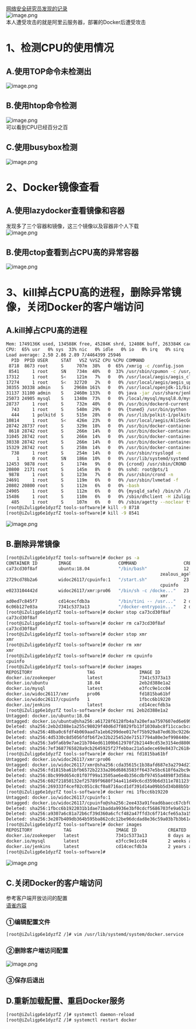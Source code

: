 [网络安全研究员发现的记录](https://thehackernews.com/2020/07/docker-linux-malware.html)<br />![image.png](https://cdn.nlark.com/yuque/0/2020/png/396745/1596725011511-c5abb847-de51-40d7-9311-16486f82224c.png#align=left&display=inline&height=481&originHeight=1444&originWidth=2760&size=1718866&status=done&style=shadow&width=920)<br />本人遭受攻击的就是阿里云服务器，部署的Docker后遭受攻击
<a name="K9KWj"></a>
# 1、检测CPU的使用情况
<a name="7ZAB4"></a>
## A.使用TOP命令未检测出
![image.png](https://cdn.nlark.com/yuque/0/2020/png/396745/1596725145853-f23bb599-befe-48d1-9e79-5aaaf9c8c612.png#align=left&display=inline&height=583&originHeight=1750&originWidth=3323&size=2104606&status=done&style=none&width=1107.6666666666667)
<a name="Iix2V"></a>
## B.使用htop命令检测
![image.png](https://cdn.nlark.com/yuque/0/2020/png/396745/1596725188272-8d34a090-7dbb-41de-bce6-a35d9f0e9aec.png#align=left&display=inline&height=583&originHeight=1750&originWidth=3323&size=2184903&status=done&style=none&width=1107.6666666666667)<br />可以看到CPU已经百分之百
<a name="19XNo"></a>
## C.使用busybox检测
![image.png](https://cdn.nlark.com/yuque/0/2020/png/396745/1596725323683-122e9645-db7d-47e7-b9bd-504d325807c8.png#align=left&display=inline&height=583&originHeight=1750&originWidth=3323&size=2282061&status=done&style=none&width=1107.6666666666667)
<a name="CAPL7"></a>
# 2、Docker镜像查看
<a name="uPs6n"></a>
## A.使用lazydocker查看镜像和容器
发现多了三个容器和镜像，这三个镜像以及容器非个人下载<br />![image.png](https://cdn.nlark.com/yuque/0/2020/png/396745/1596763141251-ab6a230d-3be2-4ef2-b21a-edc36be572e5.png#align=left&display=inline&height=583&originHeight=1750&originWidth=3323&size=2140393&status=done&style=none&width=1107.6666666666667)
<a name="gENHr"></a>
## B.使用ctop查看到占CPU高的异常容器
![image.png](https://cdn.nlark.com/yuque/0/2020/png/396745/1596763268407-ba801035-6283-4c0d-ba87-983ad8af7bd7.png#align=left&display=inline&height=583&originHeight=1750&originWidth=3323&size=1868079&status=done&style=none&width=1107.6666666666667)
<a name="BQ5hB"></a>
# 3、kill掉占CPU高的进程，删除异常镜像，关闭Docker的客户端访问
<a name="hw0N9"></a>
## A.kill掉占CPU高的进程
```bash
Mem: 1749136K used, 134588K free, 45284K shrd, 12408K buff, 263384K cached
CPU:  65% usr   0% sys  33% nic   0% idle   0% io   0% irq   0% sirq
Load average: 2.50 2.86 2.89 7/4464399 25946
  PID  PPID USER     STAT   VSZ %VSZ CPU %CPU COMMAND
 8718  8673 root     S     707m  38%   0  65% /xmrig -c /config.json
 8541     1 root     SN    734m  40%   0  33% /usr/sbin/cpumon -c /usr/cpu -t 1
17312     1 root     S<    121m   7%   0   0% /usr/local/aegis/aegis_client/aegis_10_83/AliYunDun
17274     1 root     S<   32720   2%   0   0% /usr/local/aegis/aegis_update/AliYunDunUpdate
30355 30338 admin    S    2968m 161%   0   0% /usr/local/openjdk-11/bin/java -Dzookeeper.log.dir=/logs -Dzookeeper.log.f
31137 31100 admin    S    2460m 133%   0   0% java -jar /usr/share/jenkins/jenkins.war
25073 24905 mysql    S    1340m  73%   0   0% /local/mysql/mysql8.0/mysql-8.0.11-linux-glibc2.12-x86_64/bin/mysqld --bas
28737     1 root     S     732m  40%   0   0% /usr/bin/dockerd-current -H tcp://0.0.0.0:2375 -H unix://var/run/docker.so
  743     1 root     S     540m  29%   0   0% {tuned} /usr/bin/python -Es /usr/sbin/tuned -l -P
  444     1 polkitd  S     515m  28%   0   0% /usr/lib/polkit-1/polkitd --no-debug
10814     1 root     S<    426m  23%   0   0% /usr/local/aegis/AliSecGuard/AliSecGuard
28742 28737 root     S     329m  18%   0   0% /usr/bin/docker-containerd-current -l unix:///var/run/docker/libcontainerd
 8618 28742 root     S     266m  14%   0   0% /usr/bin/docker-containerd-shim-current e0233104442d1508f9c000a7d5dab75fca
31045 28742 root     S     266m  14%   0   0% /usr/bin/docker-containerd-shim-current ad0ed7c845f7e82f731bb21c46bfe33112
30338 28742 root     S     266m  14%   0   0% /usr/bin/docker-containerd-shim-current 6c06b127e03a0b14d6ef374570169d3ded
15329 28742 root     S     258m  14%   0   0% /usr/bin/docker-containerd-shim-current ca73cd30f8af1b5cfa0ecf78648f8766ce
  738     1 root     S     254m  14%   0   0% /usr/sbin/rsyslogd -n
    1     0 root     SN    186m  10%   0   0% /usr/lib/systemd/systemd --system --deserialize 20
12453  9878 root     S     174m   9%   0   0% {crond} /usr/sbin/CROND -n
20800  2171 root     S     145m   8%   0   0% sshd: root@pts/1
 9878     1 root     S     123m   7%   0   0% /usr/sbin/crond -n
24691     1 root     S     119m   6%   0   0% /usr/sbin/lvmetad -f
20802 20800 root     S     112m   6%   0   0% -bash
24905     1 root     S     112m   6%   0   0% {mysqld_safe} /bin/sh /local/mysql/mysql8.0/mysql-8.0.11-linux-glibc2.12-x
15486     1 root     S     110m   6%   0   0% /sbin/dhclient -H iZuligp6e1dyzfZ -1 -q -lf /var/lib/dhclient/dhclient--et
  485     1 root     S     107m   6%   0   0% /sbin/agetty --noclear tty1 linux
[root@iZuligp6e1dyzfZ tools-software]# kill -9 8718
[root@iZuligp6e1dyzfZ tools-software]# kill -9 8541
```
![image.png](https://cdn.nlark.com/yuque/0/2020/png/396745/1596763436622-12b45e6c-a9fe-4c82-9763-e0e639d27146.png#align=left&display=inline&height=583&originHeight=1750&originWidth=3323&size=2270733&status=done&style=none&width=1107.6666666666667)
<a name="UTVWW"></a>
## B.删除异常镜像
```bash
[root@iZuligp6e1dyzfZ tools-software]# docker ps -a
CONTAINER ID        IMAGE                  COMMAND                  CREATED             STATUS                    PORTS                                                            NAMES
ca73cd30f8af        ubuntu:18.04           "/bin/bash"              12 hours ago        Up 12 hours
                                                           zealous_agelast
2729cd78b2a6        widoc26117/cpuinfo:1   "/start.sh"              23 hours ago        Exited (0) 23 hours ago
                                                           cpuinfo
e0233104442d        widoc26117/xmr:pro06   "/bin/sh -c /docke..."   23 hours ago        Up 2 minutes
                                                           xmr
ad0ed7c845f7        cd14cecfdb3a           "/bin/tini -- /usr..."   2 days ago          Up 2 days                 8080/tcp, 50000/tcp, 0.0.0.0:8081->8081/tcp                      jenkins01
6c06b127e03a        7341c5373a13           "/docker-entrypoin..."   2 days ago          Up 2 days                 2181/tcp, 2888/tcp, 3888/tcp, 0.0.0.0:2180->2180/tcp, 8080/tcp   zk01
[root@iZuligp6e1dyzfZ tools-software]# docker stop ca73cd30f8af
ca73cd30f8af
[root@iZuligp6e1dyzfZ tools-software]# docker rm ca73cd30f8af
ca73cd30f8af
[root@iZuligp6e1dyzfZ tools-software]# docker stop xmr
xmr
[root@iZuligp6e1dyzfZ tools-software]# docker rm xmr
xmr
[root@iZuligp6e1dyzfZ tools-software]# docker rm cpuinfo
cpuinfo
[root@iZuligp6e1dyzfZ tools-software]# docker images
REPOSITORY                     TAG                 IMAGE ID            CREATED             SIZE
docker.io/zookeeper            latest              7341c5373a13        8 days ago          252 MB
docker.io/ubuntu               18.04               2eb2d388e1a2        13 days ago         64.2 MB
docker.io/mysql                latest              e3fcc9e1cc04        2 weeks ago         544 MB
docker.io/widoc26117/xmr       pro06               fd1815ba61bf        3 weeks ago         13.4 MB
docker.io/widoc26117/cpuinfo   1                   1fbcc6b19220        2 months ago        5.61 MB
docker.io/jenkins              latest              cd14cecfdb3a        2 years ago         696 MB
[root@iZuligp6e1dyzfZ tools-software]# docker rmi 2eb2d388e1a2
Untagged: docker.io/ubuntu:18.04
Untagged: docker.io/ubuntu@sha256:a61728f6128fb4a7a20efaa7597607ed6e69973ee9b9123e3b4fd28b7bba100b
Deleted: sha256:2eb2d388e1a255c98029f40d6d7f8029fb13f1030abc8f11ccacbca686a8dc12
Deleted: sha256:48ba0c6fdf4b069aad7a1eb6299dee017ef75b929a87ed63bc9226dee2cd50e8
Deleted: sha256:4d5330c8d5056fdfb6f2e32b225452de71517794a80e3ef998440e184d2e80cb
Deleted: sha256:3a9fa6b9e7ae21b704ed61109b612970f2b21449cd53e3154ed8800e2aefee0d
Deleted: sha256:7ef3687765828a9cb2645925f27febbac21a5adece69e8437c26184a897b6ec7
[root@iZuligp6e1dyzfZ tools-software]# docker rmi fd1815ba61bf
Untagged: docker.io/widoc26117/xmr:pro06
Untagged: docker.io/widoc26117/xmr@sha256:cda35615c1b38afd687e3a2794d27a1dd03d917dee6e7a8defe30be9c12fb21f
Deleted: sha256:fd1815ba61bfb6572b2233a206d6863583ff6437e5bc618f6a2bc9e910285be7
Deleted: sha256:8bc999d654c01f07f99a13505ae6e4b356cdbf97455a4898f3d58aa5848b2d25
Deleted: sha256:602f21850132ef25789f9680f34a411d49c6cd359b6d311e781123f6de7d8e93
Deleted: sha256:269333f4cef02c051c8cf0a8716acd1df391d14a09bb5d34b88b5bf638977529
[root@iZuligp6e1dyzfZ tools-software]# docker rmi 1fbcc6b19220
Untagged: docker.io/widoc26117/cpuinfo:1
Untagged: docker.io/widoc26117/cpuinfo@sha256:2ee433a91fead6baecc67cbf0956e827eedbc0b225baceb046a41ddee0531cbb
Deleted: sha256:1fbcc6b1922031b1dae71badda9936e3bf0cdcf5686703fe9a6521c5129f4abc
Deleted: sha256:a9307a6c81a72b6cf39d360a6cfcf482a47ffd3c6f714cfe65a3a15075682841
Deleted: sha256:3e207b409db364b595ba862cdc12be96dcdad8e36c59a03b7b3b61c946a5741a
[root@iZuligp6e1dyzfZ tools-software]# docker images
REPOSITORY            TAG                 IMAGE ID            CREATED             SIZE
docker.io/zookeeper   latest              7341c5373a13        8 days ago          252 MB
docker.io/mysql       latest              e3fcc9e1cc04        2 weeks ago         544 MB
docker.io/jenkins     latest              cd14cecfdb3a        2 years ago         696 MB
[root@iZuligp6e1dyzfZ tools-software]#
```
![image.png](https://cdn.nlark.com/yuque/0/2020/png/396745/1596763722748-7c1431b3-4910-4971-b129-344a45f48b53.png#align=left&display=inline&height=583&originHeight=1750&originWidth=3323&size=2191396&status=done&style=none&width=1107.6666666666667)
<a name="gKloU"></a>
## C.关闭Docker的客户端访问
参考客户端开放访问的配置<br />[语雀内容](https://www.yuque.com/fcant/operation/zek7g8?view=doc_embed)
<a name="s123T"></a>
### ①编辑配置文件
```bash
[root@iZuligp6e1dyzfZ /]# vim /usr/lib/systemd/system/docker.service
```
<a name="hb5SM"></a>
### ②删除客户端访问配置
![image.png](https://cdn.nlark.com/yuque/0/2020/png/396745/1596763929899-a03e5e39-dc0f-4740-9b51-c70f8ec18065.png#align=left&display=inline&height=583&originHeight=1750&originWidth=3323&size=2121331&status=done&style=none&width=1107.6666666666667)
<a name="Dnx2d"></a>
### ③保存后退出
<a name="Hl9mV"></a>
## D.重新加载配置、重启Docker服务
```bash
[root@iZuligp6e1dyzfZ /]# systemctl daemon-reload
[root@iZuligp6e1dyzfZ /]# systemctl restart docker
```

